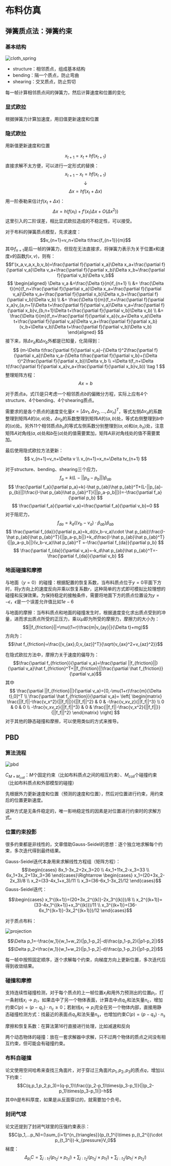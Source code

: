 # 布料仿真
## 弹簧质点法：弹簧约束
### 基本结构
![cloth_spring](./blobs/cloth_spring.png)

- structure：相邻质点，组成基本结构
- bending：隔一个质点，防止弯曲
- shearing：交叉质点，防止剪切

每一帧计算相邻质点间的弹簧力，然后计算速度和位置的变化

### 显式欧拉
根据弹簧力计算加速度，用旧值更新速度和位置

### 隐式欧拉
用新值更新速度和位置

$$x_{t+1}=x_t+hf(x_{t+1})$$
直接求解不太方便，可以进行一定形式的替换：
$$x_{t+1}-x_t=hf(x_{t+1})$$
$$\downarrow$$
$$\Delta x=hf(x_t+\Delta x)$$
用一阶泰勒来估计$f(x_t+\Delta x)$：
$$
\Delta x=h(f(x_t)+f'(x_t)\Delta x+O(\Delta x^2))
$$
这里引入的二阶误差，相比显式欧拉造成的不稳定性，可以接受。

对于布料的弹簧质点模型，先求速度：
$$v_{n+1}=v_n+\Delta t\frac{f_{n+1}}{m}$$
其中$f_{n+1}$是后一帧的弹簧力，但现在无法直接求，将弹簧力表示为关于位置$x$和速度$v$的函数$f(x,v)$，则有：
$$f'(x_a,v_a,x_b,v_b)=\frac{\partial f}{\partial x_a}\Delta x_a+\frac{\partial f}{\partial v_a}\Delta v_a+\frac{\partial f}{\partial x_b}\Delta x_b+\frac{\partial f}{\partial v_b}\Delta v_b$$
$$
\begin{aligned}
\Delta v_a &=\frac{\Delta t}{m}f_{n+1} \\
&= \frac{\Delta t}{m}(f_n+\frac{\partial f}{\partial x_a}\Delta x_a+\frac{\partial f}{\partial v_a}\Delta v_a+\frac{\partial f}{\partial x_b}\Delta x_b+\frac{\partial f}{\partial v_b}\Delta v_b) \\
&= \frac{\Delta t}{m}(f_n+\frac{\partial f}{\partial x_a}v_{a,n+1}\Delta t+\frac{\partial f}{\partial v_a}\Delta v_a+\frac{\partial f}{\partial x_b}v_{b,n+1}\Delta t+\frac{\partial f}{\partial v_b}\Delta v_b) \\
&= \frac{\Delta t}{m}(f_n+\frac{\partial f}{\partial x_a}(v_a+\Delta v_a)\Delta t+\frac{\partial f}{\partial v_a}\Delta v_a+\frac{\partial f}{\partial x_b}(v_b+\Delta v_b)\Delta t+\frac{\partial f}{\partial v_b}\Delta v_b)
\end{aligned}
$$
接下来，除$\Delta v_a$和$\Delta v_b$外都是已知量，化简得到：
$$
(m-\Delta t\frac{\partial f}{\partial v_a}-{\Delta t}^2\frac{\partial f}{\partial x_a})\Delta v_a-(\Delta t\frac{\partial f}{\partial v_b}+{\Delta t}^2\frac{\partial f}{\partial x_b})\Delta v_b \\
=\Delta t(f_n+\Delta t(\frac{\partial f}{\partial x_a}v_a+\frac{\partial f}{\partial x_b}v_b)) \tag 1
$$
整理矩阵方程：
$$Ax=b$$

对于质点a，式(1)是只考虑一个相邻质点$b$的偏微分方程，实际上应有4个structure、4个bending、4个shearing质点。

需要求的是各个质点的速度变化量$x=[\Delta v_1,\Delta v_2,...,\Delta v_n]^T$，等式左侧$\Delta v_a$的系数整理到矩阵$A$的$(a,a)$处，$\Delta v_b$的系数整理到矩阵$A$的$(a,b)$处，等式右侧整理到$b$中的$(a)$处。另外11个相邻质点$b_n$的等式左侧系数分别整理到$(a,a)$和$(a,b_n)$处，注意矩阵$A$对角线$(a,a)$处和$b$在$(a)$处的值需要累加，矩阵$A$非对角线处的值不需要累加。

最后使用隐式欧拉方法更新：
$$
v_{n+1}=v_n+\Delta v \\
x_{n+1}=x_n+\Delta tv_{n+1}
$$

对于structure、bending、shearing三个应力，
$$f_a=k(L-||p_a-p_b||)\hat p_{ab}$$
$$
\frac{\partial f_a}{\partial p_a}=k(-\hat p_{ab}\hat p_{ab}^T+(L-||p_{a}-p_{b}||)\frac{I-\hat p_{ab}\hat p_{ab}^T}{||p_a-p_b||})=-\frac{\partial f_a}{\partial p_b}
$$
$$
\frac{\partial f_a}{\partial v_a}=\frac{\partial f_a}{\partial v_b}=0
$$
对于阻尼力，
$$f_{da}=k_d((v_b-v_a)\cdot \hat p_{ab})\hat p_{ab}$$
$$
\frac{\partial f_{da}}{\partial p_a}=k_d((v_b-v_a)\cdot \hat p_{ab})\frac{I-\hat p_{ab}\hat p_{ab}^T}{||p_a-p_b||}+k_d\frac{I-\hat p_{ab}\hat p_{ab}^T}{||p_a-p_b||}(v_b-v_a)\hat p_{ab}^T
=-\frac{\partial f_{da}}{\partial p_b}
$$
$$
\frac{\partial f_{da}}{\partial v_a}=-k_d\hat p_{ab}\hat p_{ab}^T=-\frac{\partial f_{da}}{\partial v_b}
$$

### 地面碰撞和摩擦
与地面（$y=0$）的碰撞：根据配置的恢复系数，当布料质点位于$y=0$平面下方时，将$y$方向上的速度反向并乘以恢复系数$r$，这种简单的方式即可模拟比较理想的碰撞和反弹效果。为保持稳定的接触条件，需要将地面下方的质点位置设为$y=-\epsilon$，$\epsilon$是一个误差允许值比如$1e-6$

与地面的摩擦：当布料质点和地面的碰撞发生时，根据速度变化求出质点受到的冲量，进而求出质点所受的正压力，乘以$\mu$即为所受的摩擦力，摩擦力的大小为：
$$||f_{friction}||=\mu((1+r)\frac{m|v_{ay}|}{\Delta t}+mg)$$
方向为：
$$\hat f_{friction}=\frac{[v_{ax},0,v_{az}]^T}{\sqrt{v_{ax}^2+v_{az}^2}}$$

在隐式欧拉方法中，摩擦力关于速度的偏导为：
$$\frac{\partial f_{friction}}{\partial v_a}=\frac{\partial ||f_{friction}||}{\partial v_a}\hat f_{friction}^T+||f_{friction}||\frac{\partial \hat f_{friction}}{\partial v_a}$$
其中
$$
\frac{\partial ||f_{friction}||}{\partial v_a}=[0,-\mu(1+r)\frac{m}{\Delta t},0]^T \\
\frac{\partial \hat f_{friction}}{\partial v_a}=
\left[
\begin{matrix}
\frac{||f_f||-\frac{v_x^2}{||f_f||}}{||f_f||^2} & 0 & -\frac{v_xv_z}{||f_f||^3} \\
0 & 0 & 0 \\
-\frac{v_xv_z}{||f_f||^3} & 0 & \frac{||f_f||-\frac{v_x^2}{||f_f||}}{||f_f||^2}
\end{matrix}
\right]
$$
对于其他的静态碰撞和摩擦，可以使用类似的方式来推导。

## PBD

### 算法流程

![pbd](./blobs/pseudo_pbd.png)

$C_{M+M_{coll}}$：$M$个固定约束（比如布料质点之间的相互约束）、$M_{coll}$个碰撞约束（比如布料质点和外部模型的碰撞）

先根据外力更新速度和位置（预测的速度和位置），然后对位置进行约束，用约束后的位置更新速度。

这种方式是无条件稳定的，唯一影响稳定性的因素是对位置进行约束时的求解方式。

### 位置约束投影

很多约束都是非线性的，文章借助Gauss-Seidel的思想：逐个独立地求解每个约束，多次迭代得到最终结果。

Gauss-Seidel迭代本身用来求解线性方程组（矩阵方程）：
$$\begin{cases}
8x_1-3x_2+2x_3=20 \\
4x_1+11x_2-x_3=33 \\
6x_1+3x_2+13x_3=36
\end{cases}\Rightarrow
\begin{cases}
x_1=(20+3x_2-2x_3)/8 \\
x_2=(33-4x_1+x_3)/11 \\
x_3=(36-6x_1-3x_2)/12
\end{cases}$$
Gauss-Seidel迭代：

$$\begin{cases}
x_1^{(k+1)}=(20+3x_2^{(k)}-2x_3^{(k)})/8 \\
x_2^{(k+1)}=(33-4x_1^{(k+1)}+x_3^{(k)})/11 \\
x_3^{(k+1)}=(36-6x_1^{(k+1)}-3x_2^{(k+1)})/12
\end{cases}$$

对于质点布料：

![projection](./blobs/cloth_projection.png)

$$\Delta p_1=-\frac{w_1}{w_1+w_2}(|p_1-p_2|-d)\frac{p_1-p_2}{|p1-p_2|}$$
$$\Delta p_2=\frac{w_1}{w_1+w_2}(|p_1-p_2|-d)\frac{p_1-p_2}{|p1-p_2|}$$

每一帧中按照固定顺序，逐个求解每个约束，向梯度方向上更新位置，多次迭代后得到收敛结果。

### 碰撞和摩擦
  
支持连续性碰撞检测，对于每个质点的上一帧位置$x_i$和用外力预测出的位置$p_i$，打一条射线$x_i\rightarrow p_i$，如果击中了另一个物体表面，计算击中点$q_c$和法矢量$n_c$，增加约束$C(p)=(p-q_c)\cdot n_c\ge 0$；若射线$x_i\rightarrow p_i$完全在另一个物体内部，直接用静态碰撞检测方式：找最近的表面点$q_s$和法矢量$n_s$，也增加约束$C(p)=(p-q_s)\cdot n_s$

摩擦和恢复系数：在算法第16行直接进行处理，比如减速和反向

两个动态物体的碰撞：放在一套求解器中求解，只不过两个物体的质点之间没有相互约束，但可能会有碰撞约束。

### 布料自碰撞
  
论文使用空间哈希来查找三角面片，对于穿过三角面片$p_1,p_2,p_3$的质点$q$，增加以下约束：
$$C(q,p_1,p_2,p_3)=(q-p_1)\\frac{(p_2-p_1)\times(p_3-p_1)}{|(p_2-p_1)\times(p_3-p_1)|}-h$$
其中$h$是布料厚度，如果是从反面穿过的，就需要加个负号。

### 封闭气球

论文还提到了封闭气球里的压强约束表示：
$$C(p_1,...p_N)=(\sum_{i=1}^{n_{triangles}}(p_{t_1^i}\times p_{t_2^i})\cdot p_{t_3^i})-k_{pressure}V_0$$
梯度：
$$\Delta_{p_i}C=\sum_{j:t_1^j}(p_{t_2^j}\times p_{t_3^j})+\sum_{j:t_2^j}(p_{t_3^j}\times p_{t_1^j})+\sum_{j:t_3^j}(p_{t_1^j}\times p_{t_2^j})$$